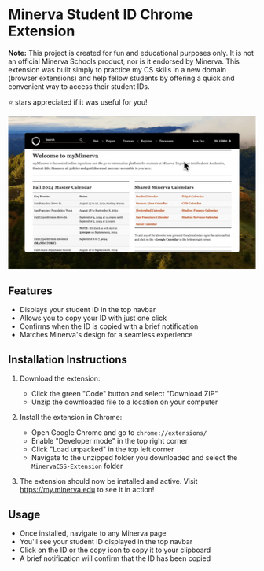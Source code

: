 # Minerva Student ID Chrome Extension

**Note:** This project is created for fun and educational purposes only. It is not an official Minerva Schools product, nor is it endorsed by Minerva. This extension was built simply to practice my CS skills in a new domain (browser extensions) and help fellow students by offering a quick and convenient way to access their student IDs.

⭐ stars appreciated if it was useful for you!

![demo](Export-1726088915909.gif)

## Features

- Displays your student ID in the top navbar
- Allows you to copy your ID with just one click
- Confirms when the ID is copied with a brief notification
- Matches Minerva's design for a seamless experience

## Installation Instructions

1. Download the extension:
   - Click the green "Code" button and select "Download ZIP"
   - Unzip the downloaded file to a location on your computer

2. Install the extension in Chrome:
   - Open Google Chrome and go to `chrome://extensions/`
   - Enable "Developer mode" in the top right corner
   - Click "Load unpacked" in the top left corner
   - Navigate to the unzipped folder you downloaded and select the `MinervaCSS-Extension` folder

3. The extension should now be installed and active. Visit <https://my.minerva.edu> to see it in action!

## Usage

- Once installed, navigate to any Minerva page
- You'll see your student ID displayed in the top navbar
- Click on the ID or the copy icon to copy it to your clipboard
- A brief notification will confirm that the ID has been copied
